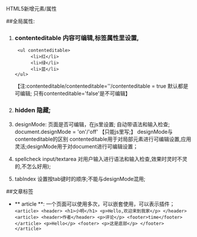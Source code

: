 HTML5新增元素/属性

##全局属性:
1. ### contenteditable    内容可编辑,标签属性里设置,
        <ul contenteditable>
             <li>红</li>
             <li>绿</li>
             <li>蓝</li>
       </ul>
      【注:contenteditable/contenteditable=''/contenteditable = true 默认都是可编辑; 只有contenteditable='false'是不可编辑】

2. ### hidden   隐藏;
3. designMode:  页面是否可编辑，在js里设置; 自动带语法和输入检查;
       document.designMode = 'on'/'off' 【只能js里写;】
    designMode与contenteditable的区别
         contenteditable用于对局部元素进行可编辑设置,应用灵活;designMode用于对document进行可编辑设置；
4. spellcheck  input/textarea 对用户输入进行语法和输入检查,效果时灵时不灵的,不怎么好用);
5. tabIndex    设置按tab键时的顺序;不能与designMode混用;


##文章标签
*  ** article **: 一个页面可以使用多次，可以嵌套使用，可以表示插件；<br/>
  `
        <article>
            <header>
                <h1>小明</h1>
                <p>Hello,欢迎来到我家</p>
            </header>
            <article>
                <header>作者</header>
                <p>评论</p>
                <footer>time</footer>
            </article>
            <p>Hello</p>
            <footer>
                <p>这是底部</p>
            </footer>
        </article>
  `